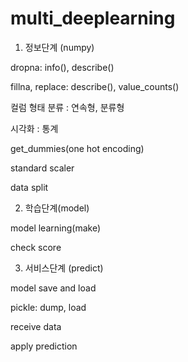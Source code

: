 # multi_deeplearning

1. 정보단계 (numpy)

dropna: info(), describe()

fillna, replace: describe(), value_counts()

컬럼 형태 분류 : 연속형, 분류형


시각화 : 통계

get_dummies(one hot encoding)

standard scaler

data split


2. 학습단계(model)

model learning(make)

check score

3. 서비스단계 (predict)

model save and load

pickle: dump, load

receive data

apply prediction

